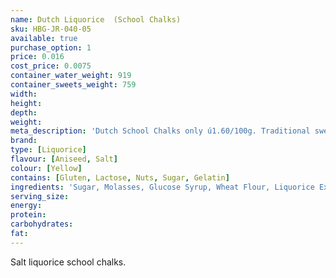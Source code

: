 ```yaml
---
name: Dutch Liquorice  (School Chalks)
sku: HBG-JR-040-05
available: true
purchase_option: 1
price: 0.016
cost_price: 0.0075
container_water_weight: 919
container_sweets_weight: 759
width: 
height: 
depth: 
weight: 
meta_description: 'Dutch School Chalks only ú1.60/100g. Traditional sweets and more at Humbugs Confectionery  Store. Specialists in satisfying your sweet tooth!'
brand: 
type: [Liquorice]
flavour: [Aniseed, Salt]
colour: [Yellow]
contains: [Gluten, Lactose, Nuts, Sugar, Gelatin]
ingredients: 'Sugar, Molasses, Glucose Syrup, Wheat Flour, Liquorice Extract, Coco Fat, Ammonium Chloride, Stabiliser (E420), Vegetable Oil, Gelatine, Glazing Agent (E904), Colours (E171), Flavours. Contains Gluten.'
serving_size: 
energy: 
protein: 
carbohydrates: 
fat: 
---
```

Salt liquorice school chalks.